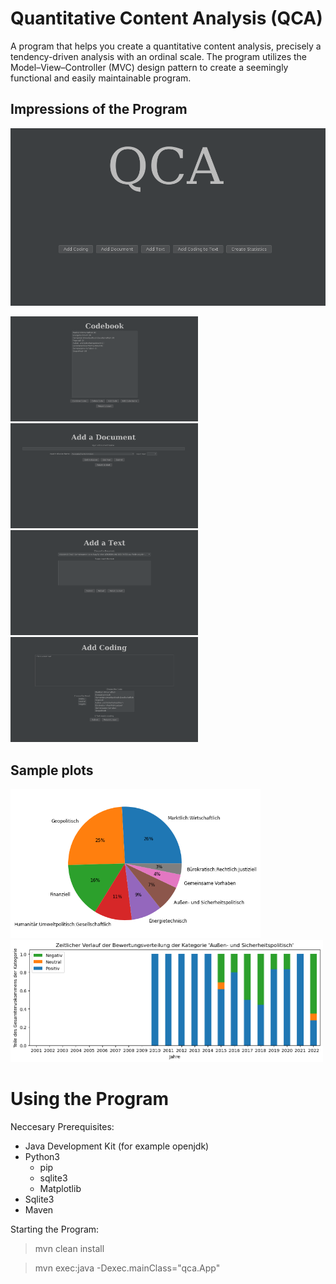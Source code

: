 # Quantitative Content Analysis (QCA)
A program that helps you create a quantitative content analysis, precisely a tendency-driven analysis with an ordinal scale.
The program utilizes the Model–View–Controller (MVC) design pattern to create a seemingly functional and easily maintainable program.
 
## Impressions of the Program
<!-- Images of the program-->
![startpage of the program](/documentation/graphics/Startpage.png)

<p float="center">
  <img src="/documentation/graphics/Codebook.png" width="300" />
  <img src="/documentation/graphics/Document.png" width="300" /> 
  <img src="/documentation/graphics/Text.png" width="300" />
  <img src="/documentation/graphics/Coding.png" width="300" />
</p>

## Sample plots
<p float="center">
    <img src="/documentation/graphics/Total Occurences.png" width="400" /> 
  <img src="/documentation/graphics/Bewertungsverteilung.png" width="500" />
</p>

# Using the Program
Neccesary Prerequisites:
  * Java Development Kit (for example openjdk)
  * Python3
    * pip
    * sqlite3
    * Matplotlib
  * Sqlite3
  * Maven

Starting the Program:
> mvn clean install

> mvn exec:java -Dexec.mainClass="qca.App"
